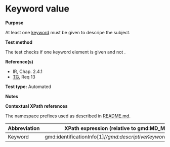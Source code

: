 
# Keyword value

**Purpose**	

At least one [keyword](#keyword) must be given to descripe the subject.

**Test method**	

The test checks if one keyword element is given and not .

**Reference(s)**	 

* IR, Chap. 2.4.1 
* [TG](./README.md#TG), Req 13

**Test type:** Automated

**Notes**

**Contextual XPath references**

The namespace prefixes used as described in [README.md](./README.md#namespaces).

Abbreviation                                   |  XPath expression (relative to gmd:MD_Metadata)
-----------------------------------------------| -------------------------------------------------------------------------
<a name="keyword"></a> Keyword  | gmd:identificationInfo[1]/*/gmd:descriptiveKeywords/*/gmd:keyword


